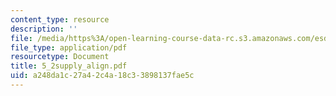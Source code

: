 ```yaml
---
content_type: resource
description: ''
file: /media/https%3A/open-learning-course-data-rc.s3.amazonaws.com/esd-60-lean-six-sigma-processes-summer-2004/a248da1c27a42c4a18c33898137fae5c_5_2supply_align.pdf
file_type: application/pdf
resourcetype: Document
title: 5_2supply_align.pdf
uid: a248da1c-27a4-2c4a-18c3-3898137fae5c
---
```

